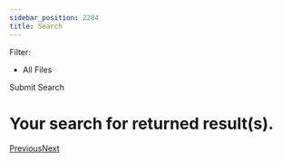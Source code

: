 ```yaml
---
sidebar_position: 2284
title: Search
---
```


Filter: 

* All Files

Submit Search

# Your search for returned result(s).

[Previous](#)[Next](#)